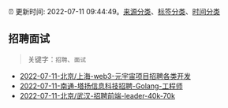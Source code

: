 :alarm_clock: 更新时间: 2022-07-11 09:44:49。[来源分类](../README.md)、[标签分类](../TAGS.md)、[时间分类](../TIMELINE.md)

## 招聘面试


> 关键字：`招聘`、`面试`



- [2022-07-11-北京/上海-web3-元宇宙项目招聘各类开发](https://www.v2ex.com/t/865473) 
- [2022-07-11-南通-塔扬信息科技招聘-Golang-工程师](https://www.v2ex.com/t/865460) 
- [2022-07-11-北京/武汉-招聘前端-leader-40k-70k](https://www.v2ex.com/t/865454) 